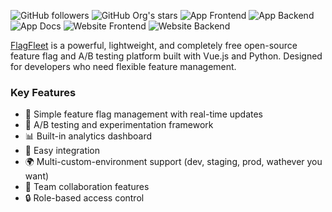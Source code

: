 
![GitHub followers](https://img.shields.io/github/followers/FlagFleet)
![GitHub Org's stars](https://img.shields.io/github/stars/FlagFleet)
![App Frontend](https://img.shields.io/github/languages/top/FlagFleet/flagfleet_webapp)
![App Backend](https://img.shields.io/github/languages/top/FlagFleet/flagfleet_api)
![App Docs](https://img.shields.io/github/languages/top/FlagFleet/docs)
![Website Frontend](https://img.shields.io/github/languages/top/FlagFleet/website_webapp)
![Website Backend](https://img.shields.io/github/languages/top/FlagFleet/website_api)


[FlagFleet](https://github.com/FlagFleet) is a powerful, lightweight, and completely free open-source feature flag and A/B testing platform built with Vue.js and Python. Designed for developers who need flexible feature management.

### Key Features

- 🎯 Simple feature flag management with real-time updates
- 🧪 A/B testing and experimentation framework
- 📊 Built-in analytics dashboard
- 🔌 Easy integration 
- 🌍 Multi-custom-environment support (dev, staging, prod, wathever you want)
- 👥 Team collaboration features
- 🔒 Role-based access control
